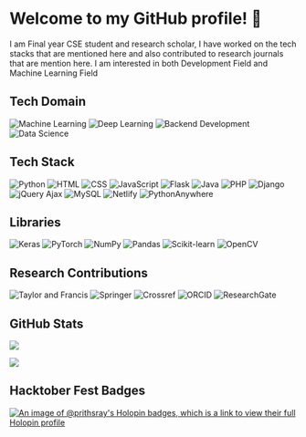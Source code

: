 <h1>Welcome to my GitHub profile! 👋</h1>

<!--
**Prithsray/Prithsray** is a ✨ _special_ ✨ repository because its `README.md` (this file) appears on your GitHub profile.

Here are some ideas to get you started:

- 🔭 I’m currently working on ...
- 🌱 I’m currently learning ...
- 👯 I’m looking to collaborate on ...
- 🤔 I’m looking for help with ...
- 💬 Ask me about ...
- 📫 How to reach me: ...
- 😄 Pronouns: ...
- ⚡ Fun fact: ...
-->
I am Final year CSE student and research scholar, I have worked on the tech stacks that are mentioned here and also contributed to research journals that are mention here. I am interested in both Development Field and Machine Learning Field




## Tech Domain
![Machine Learning](https://img.shields.io/badge/Machine%20Learning-%2320232a.svg?style=for-the-badge&logo=machinelearning&logoColor=%23FF6F61)
![Deep Learning](https://img.shields.io/badge/Deep%20Learning-%2320232a.svg?style=for-the-badge&logo=deeplearning&logoColor=%230000FF)
![Backend Development](https://img.shields.io/badge/Backend%20Development-%2320232a.svg?style=for-the-badge&logo=backend-development&logoColor=%23F37726)
![Data Science](https://img.shields.io/badge/Data%20Science-%2320232a.svg?style=for-the-badge&logo=data-science&logoColor=%235A67D8)


## Tech Stack
![Python](https://img.shields.io/badge/Python-%2320232a.svg?style=for-the-badge&logo=python&logoColor=%23FFD43B)
![HTML](https://img.shields.io/badge/HTML-%2320232a.svg?style=for-the-badge&logo=html5&logoColor=%23E34F26)
![CSS](https://img.shields.io/badge/CSS-%2320232a.svg?style=for-the-badge&logo=css3&logoColor=%231572B6)
![JavaScript](https://img.shields.io/badge/JavaScript-%2320232a.svg?style=for-the-badge&logo=javascript&logoColor=%23F7DF1E)
![Flask](https://img.shields.io/badge/Flask-%2320232a.svg?style=for-the-badge&logo=flask&logoColor=%23FFFFFF)
![Java](https://img.shields.io/badge/Java-%2320232a.svg?style=for-the-badge&logo=java&logoColor=%23FFDD00)
![PHP](https://img.shields.io/badge/PHP-%2320232a.svg?style=for-the-badge&logo=php&logoColor=%23777BB4)
![Django](https://img.shields.io/badge/Django-%2320232a.svg?style=for-the-badge&logo=django&logoColor=white)
![jQuery Ajax](https://img.shields.io/badge/jQuery_Ajax-%2320232a.svg?style=for-the-badge&logo=jquery&logoColor=%230769AD)
![MySQL](https://img.shields.io/badge/MySQL-%2320232a.svg?style=for-the-badge&logo=mysql&logoColor=white)
![Netlify](https://img.shields.io/badge/Netlify-%2320232a.svg?style=for-the-badge&logo=netlify&logoColor=%2300C7B7)
![PythonAnywhere](https://img.shields.io/badge/PythonAnywhere-%2320232a.svg?style=for-the-badge&logo=python&logoColor=%23FFD43B)



## Libraries
![Keras](https://img.shields.io/badge/Keras-%2320232a.svg?style=for-the-badge&logo=keras&logoColor=%23D00000)
![PyTorch](https://img.shields.io/badge/PyTorch-%2320232a.svg?style=for-the-badge&logo=pytorch&logoColor=%23EE4C2C)
![NumPy](https://img.shields.io/badge/NumPy-%2320232a.svg?style=for-the-badge&logo=numpy&logoColor=%23EE4C2C)
![Pandas](https://img.shields.io/badge/Pandas-%2320232a.svg?style=for-the-badge&logo=pandas&logoColor=%2301307C)
![Scikit-learn](https://img.shields.io/badge/Scikit--learn-%2320232a.svg?style=for-the-badge&logo=scikit-learn&logoColor=%23F7931E)
![OpenCV](https://img.shields.io/badge/OpenCV-%2320232a.svg?style=for-the-badge&logo=opencv&logoColor=%23FFD43B)

## Research Contributions
![Taylor and Francis](https://img.shields.io/badge/Taylor%20and%20Francis-%2320232a.svg?style=for-the-badge&logo=taylor-and-francis&logoColor=%23666666)
![Springer](https://img.shields.io/badge/Springer-%2320232a.svg?style=for-the-badge&logo=springer&logoColor=%230A59A5)
![Crossref](https://img.shields.io/badge/Crossref-%2320232a.svg?style=for-the-badge&logo=crossref&logoColor=%2300AE8C)
![ORCID](https://img.shields.io/badge/ORCID-%2320232a.svg?style=for-the-badge&logo=orcid&logoColor=%23A6CE39)
![ResearchGate](https://img.shields.io/badge/ResearchGate-%2320232a.svg?style=for-the-badge&logo=researchgate&logoColor=%234BB4E6)


## GitHub Stats
![](https://github-readme-stats.vercel.app/api/top-langs/?username=Prithsray&theme=dark&hide_border=false&include_all_commits=false&count_private=false&layout=compact)
<!-------------------------------------------------------------------------------------------->
[![](https://visitcount.itsvg.in/api?id=Prithsray&label=Profile%20Views&color=0&pretty=false)](https://visitcount.itsvg.in)

## Hacktober Fest Badges
[![An image of @prithsray's Holopin badges, which is a link to view their full Holopin profile](https://holopin.me/prithsray)](https://holopin.io/@prithsray)
